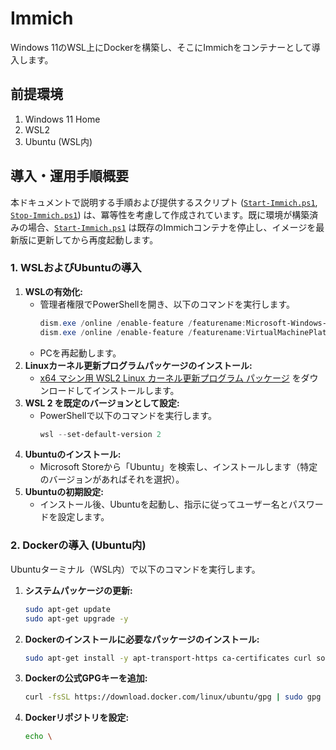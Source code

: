 # Immich

Windows 11のWSL上にDockerを構築し、そこにImmichをコンテナーとして導入します。

## 前提環境

1.  Windows 11 Home
2.  WSL2
3.  Ubuntu (WSL内)

## 導入・運用手順概要

本ドキュメントで説明する手順および提供するスクリプト ([`Start-Immich.ps1`](Immich/Start-Immich.ps1), [`Stop-Immich.ps1`](Immich/Stop-Immich.ps1)) は、冪等性を考慮して作成されています。既に環境が構築済みの場合、[`Start-Immich.ps1`](Immich/Start-Immich.ps1) は既存のImmichコンテナを停止し、イメージを最新版に更新してから再度起動します。

### 1. WSLおよびUbuntuの導入

1.  **WSLの有効化:**
    *   管理者権限でPowerShellを開き、以下のコマンドを実行します。
        ```powershell
        dism.exe /online /enable-feature /featurename:Microsoft-Windows-Subsystem-Linux /all /norestart
        dism.exe /online /enable-feature /featurename:VirtualMachinePlatform /all /norestart
        ```
    *   PCを再起動します。
2.  **Linuxカーネル更新プログラムパッケージのインストール:**
    *   [x64 マシン用 WSL2 Linux カーネル更新プログラム パッケージ](https://wslstorestorage.blob.core.windows.net/wslblob/wsl_update_x64.msi) をダウンロードしてインストールします。
3.  **WSL 2 を既定のバージョンとして設定:**
    *   PowerShellで以下のコマンドを実行します。
        ```powershell
        wsl --set-default-version 2
        ```
4.  **Ubuntuのインストール:**
    *   Microsoft Storeから「Ubuntu」を検索し、インストールします（特定のバージョンがあればそれを選択）。
5.  **Ubuntuの初期設定:**
    *   インストール後、Ubuntuを起動し、指示に従ってユーザー名とパスワードを設定します。

### 2. Dockerの導入 (Ubuntu内)

Ubuntuターミナル（WSL内）で以下のコマンドを実行します。

1.  **システムパッケージの更新:**
    ```bash
    sudo apt-get update
    sudo apt-get upgrade -y
    ```
2.  **Dockerのインストールに必要なパッケージのインストール:**
    ```bash
    sudo apt-get install -y apt-transport-https ca-certificates curl software-properties-common gnupg lsb-release
    ```
3.  **Dockerの公式GPGキーを追加:**
    ```bash
    curl -fsSL https://download.docker.com/linux/ubuntu/gpg | sudo gpg --dearmor -o /usr/share/keyrings/docker-archive-keyring.gpg
    ```
4.  **Dockerリポジトリを設定:**
    ```bash
    echo \
